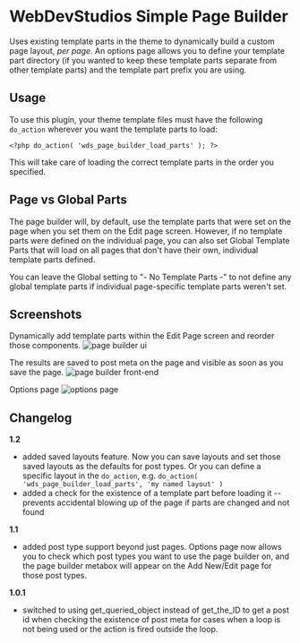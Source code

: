 # WebDevStudios Simple Page Builder

Uses existing template parts in the theme to dynamically build a custom page layout, *per page*. An options page allows you to define your template part directory (if you wanted to keep these template parts separate from other template parts) and the template part prefix you are using.

## Usage

To use this plugin, your theme template files must have the following `do_action` wherever you want the template parts to load:

`<?php do_action( 'wds_page_builder_load_parts' ); ?>`

This will take care of loading the correct template parts in the order you specified.

## Page vs Global Parts

The page builder will, by default, use the template parts that were set on the page when you set them on the Edit page screen. However, if no template parts were defined on the individual page, you can also set Global Template Parts that will load on all pages that don't have their own, individual template parts defined.

You can leave the Global setting to "- No Template Parts -" to not define any global template parts if individual page-specific template parts weren't set.

## Screenshots

Dynamically add template parts within the Edit Page screen and reorder those components.
![page builder ui](https://cldup.com/epETzuW4Dx.gif)

The results are saved to post meta on the page and visible as soon as you save the page.
![page builder front-end](https://cldup.com/djUNBYKcEd.gif)

Options page
![options page](https://cldup.com/VawlJxUjBB-1200x1200.png)

## Changelog

**1.2**
* added saved layouts feature. Now you can save layouts and set those saved layouts as the defaults for post types. Or you can define a specific layout in the `do_action`, e.g. `do_action( 'wds_page_builder_load_parts', 'my named layout' )`
* added a check for the existence of a template part before loading it -- prevents accidental blowing up of the page if parts are changed and not found

**1.1**
* added post type support beyond just pages. Options page now allows you to check which post types you want to use the page builder on, and the page builder metabox will appear on the Add New/Edit page for those post types.

**1.0.1**
* switched to using get_queried_object instead of get_the_ID to get a post id when checking the existence of post meta for cases when a loop is not being used or the action is fired outside the loop.